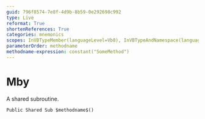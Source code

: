 ```yaml
---
guid: 796f8574-7e8f-4d9b-8b59-0e292698c992
type: Live
reformat: True
shortenReferences: True
categories: mnemonics
scopes: InVBTypeMember(languageLevel=Vb8), InVBTypeAndNamespace(languageLevel=Vb8)
parameterOrder: methodname
methodname-expression: constant("SomeMethod")
---
```


# Mby

A shared subroutine.

```
Public Shared Sub $methodname$()
```
